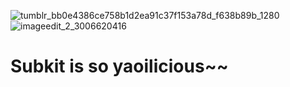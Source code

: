 ![tumblr_bb0e4386ce758b1d2ea91c37f153a78d_f638b89b_1280](https://github.com/seraphism/seraphism/assets/144538884/0eab68aa-bf17-454e-9416-e6c9cfd384ae)
![imageedit_2_3006620416](https://github.com/seraphism/seraphism/assets/144538884/9f29530e-bcf5-4f09-b1a8-ae67c729dbb7)
# Subkit is so yaoilicious~~
